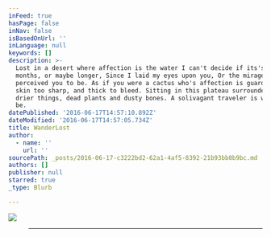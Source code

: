 ```yaml
---
inFeed: true
hasPage: false
inNav: false
isBasedOnUrl: ''
inLanguage: null
keywords: []
description: >-
  Lost in a desert where affection is the water I can't decide if its's been
  months, or maybe longer, Since I laid my eyes upon you, Or the mirage I
  perceived you to be. As if you were a cactus who's affection is guarded, by
  skin too sharp, and thick to bleed. Sitting in this plateau surrounded by
  drier things, dead plants and dusty bones. A solivagant traveler is what I'll
  be.
datePublished: '2016-06-17T14:57:10.892Z'
dateModified: '2016-06-17T14:57:05.734Z'
title: WanderLost
author:
  - name: ''
    url: ''
sourcePath: _posts/2016-06-17-c3222bd2-62a1-4af5-8392-21b93bb0b9bc.md
authors: []
publisher: null
starred: true
_type: Blurb

---
```

![](https://the-grid-user-content.s3-us-west-2.amazonaws.com/b46e09d7-ab91-49c0-9b96-9f2232d61f15.jpg)

> ****